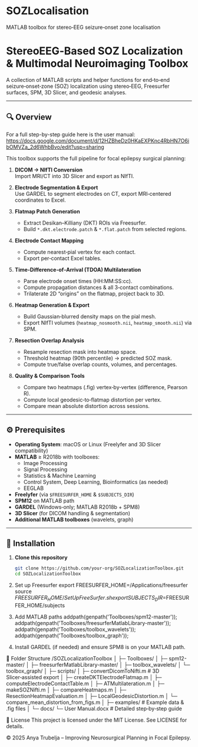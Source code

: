 # SOZLocalisation
MATLAB toolbox for stereo‑EEG seizure‑onset zone localisation

# StereoEEG‑Based SOZ Localization & Multimodal Neuroimaging Toolbox

A collection of MATLAB scripts and helper functions for end‑to‑end seizure‑onset‑zone (SOZ) localization using stereo‑EEG, Freesurfer surfaces, SPM, 3D Slicer, and geodesic analyses.

---

## 🔍 Overview

For a full step-by-step guide here is the user manual:
https://docs.google.com/document/d/12HZBheDz0HKaEXPKnc4RbHN7O6ibOMVZa_2d6WhbBvo/edit?usp=sharing

This toolbox supports the full pipeline for focal epilepsy surgical planning:

1. **DICOM → NIfTI Conversion**  
   Import MRI/CT into 3D Slicer and export as NIfTI.

2. **Electrode Segmentation & Export**  
   Use GARDEL to segment electrodes on CT, export MRI‑centered coordinates to Excel.

3. **Flatmap Patch Generation**  
   - Extract Desikan–Killiany (DKT) ROIs via Freesurfer.  
   - Build `*.dkt.electrode.patch` & `*.flat.patch` from selected regions.

4. **Electrode Contact Mapping**  
   - Compute nearest‐pial vertex for each contact.  
   - Export per‐contact Excel tables.

5. **Time‑Difference‑of‑Arrival (TDOA) Multilateration**  
   - Parse electrode onset times (HH:MM:SS:cc).  
   - Compute propagation distances & all 3‑contact combinations.  
   - Trilaterate 2D “origins” on the flatmap, project back to 3D.

6. **Heatmap Generation & Export**  
   - Build Gaussian‑blurred density maps on the pial mesh.  
   - Export NIfTI volumes (`heatmap_nosmooth.nii`, `heatmap_smooth.nii`) via SPM.

7. **Resection Overlap Analysis**  
   - Resample resection mask into heatmap space.  
   - Threshold heatmap (90th percentile) → predicted SOZ mask.  
   - Compute true/false overlap counts, volumes, and percentages.

8. **Quality & Comparison Tools**  
   - Compare two heatmaps (.fig) vertex‑by‑vertex (difference, Pearson R).  
   - Compute local geodesic‐to‐flatmap distortion per vertex.  
   - Compare mean absolute distortion across sessions.

---

## ⚙️ Prerequisites

- **Operating System**: macOS or Linux (Freelyfer and 3D Slicer compatibility)  
- **MATLAB** ≥ R2018b with toolboxes:
  - Image Processing
  - Signal Processing
  - Statistics & Machine Learning
  - Control System, Deep Learning, Bioinformatics (as needed)
  - EEGLAB
- **Freelyfer** (via `$FREESURFER_HOME` & `$SUBJECTS_DIR`)
- **SPM12** on MATLAB path
- **GARDEL** (Windows‑only; MATLAB R2018b + SPM8)
- **3D Slicer** (for DICOM handling & segmentation)
- **Additional MATLAB toolboxes** (wavelets, graph)

---

## 🚀 Installation

1. **Clone this repository**  
   ```bash
   git clone https://github.com/your‑org/SOZLocalizationToolbox.git
   cd SOZLocalizationToolbox

2. Set up Freesurfer
  export FREESURFER_HOME=/Applications/freesurfer
  source $FREESURFER_HOME/SetUpFreeSurfer.sh
  export SUBJECTS_DIR=$FREESURFER_HOME/subjects

3. Add MATLAB paths
  addpath(genpath('Toolboxes/spm12-master'));
  addpath(genpath('Toolboxes/freesurferMatlabLibrary-master'));
  addpath(genpath('Toolboxes/toolbox_wavelets'));
  addpath(genpath('Toolboxes/toolbox_graph'));

5. Install GARDEL (if needed) and ensure SPM8 is on your MATLAB path.

📂 Folder Structure
/SOZLocalizationToolbox
│
├─ Toolboxes/
│   ├─ spm12-master/
│   ├─ freesurferMatlabLibrary-master/
│   ├─ toolbox_wavelets/
│   └─ toolbox_graph/
│
├─ scripts/
│   ├─ convertDicomToNifti.m       # 3D Slicer‑assisted export
│   ├─ createDKTElectrodeFlatmap.m
│   ├─ computeElectrodeContactTable.m
│   ├─ ATMultilateration.m
│   ├─ makeSOZNifti.m
│   ├─ compareHeatmaps.m
│   ├─ ResectionHeatmapEvaluation.m
│   ├─ LocalGeodesicDistortion.m
│   └─ compare_mean_distortion_from_figs.m
│
├─ examples/                       # Example data & .fig files
│
└─ docs/
    └─ User Manual.docx            # Detailed step‑by‑step guide

📜 License
This project is licensed under the MIT License. See LICENSE for details.


© 2025 Anya Trubelja – Improving Neurosurgical Planning in Focal Epilepsy.



